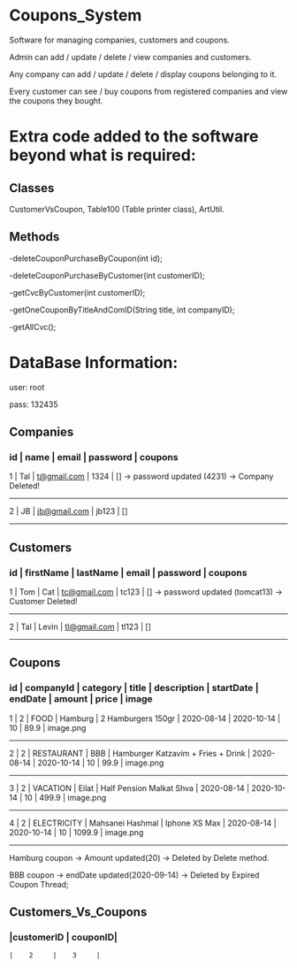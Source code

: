 # Coupons_System
 Software for managing companies, customers and coupons. 

 Admin can add / update / delete / view companies and customers. 
 
 Any company can add / update / delete / display coupons belonging to it. 
 
 Every customer can see / buy coupons from registered companies and view the coupons they bought.
 
# Extra code added to the software beyond what is required:

## Classes 

 CustomerVsCoupon, Table100 (Table printer class), ArtUtil.
 
## Methods

 -deleteCouponPurchaseByCoupon(int id);
 
 -deleteCouponPurchaseByCustomer(int customerID);
 
 -getCvcByCustomer(int customerID);
 
 -getOneCouponByTitleAndComID(String title, int companyID);
 
 -getAllCvc();
 

# DataBase Information:
 
user: root

pass: 132435

## Companies

### id | name |     email    | password | coupons

1 |  Tal |  t@gmail.com |   1324   |    []  -> password updated (4231) -> Company Deleted!
______________________
2 |  JB  | jb@gmail.com |   jb123  |    []  
______________________

     
 ## Customers

 ### id | firstName | lastName |     email    | password | coupons
 
   1 |    Tom    |    Cat   | tc@gmail.com |   tc123  |    []  -> password updated (tomcat13) -> Customer Deleted!
   ______________________
   2 |    Tal    |   Levin  | tl@gmail.com |   tl123  |    []  
   ______________________
 ## Coupons

### id | companyId |   category  |       title      |             description            |  startDate |   endDate  | amount |  price |   image  
 
  1 |     2     |     FOOD    |      Hamburg     |         2 Hamburgers 150gr         | 2020-08-14 | 2020-10-14 |   10   |  89.9  | image.png 
  ______________________
  2 |     2     |  RESTAURANT |        BBB       | Hamburger Katzavim + Fries + Drink | 2020-08-14 | 2020-10-14 |   10   |  99.9  | image.png 
  ______________________
  3 |     2     |   VACATION  |       Eilat      |      Half Pension Malkat Shva      | 2020-08-14 | 2020-10-14 |   10   |  499.9 | image.png
  ______________________
  4 |     2     | ELECTRICITY | Mahsanei Hashmal |            Iphone XS Max           | 2020-08-14 | 2020-10-14 |   10   | 1099.9 | image.png
  ______________________
 Hamburg coupon -> Amount updated(20) -> Deleted by Delete method.
  
 BBB coupon -> endDate updated(2020-09-14) -> Deleted by Expired Coupon Thread;
  
## Customers_Vs_Coupons
 
### |customerID | couponID| 
 
    |    2     |    3     |
 
